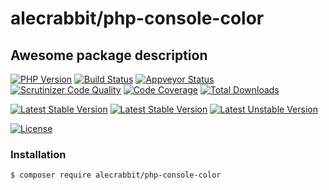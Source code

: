 # alecrabbit/php-console-color

## Awesome package description

[![PHP Version](https://img.shields.io/packagist/php-v/alecrabbit/php-console-color.svg)](https://php.net)
[![Build Status](https://travis-ci.com/alecrabbit/php-console-color.svg?branch=master)](https://travis-ci.com/alecrabbit/php-console-color)
[![Appveyor Status](https://img.shields.io/appveyor/ci/alecrabbit/php-console-color.svg?label=appveyor)](https://ci.appveyor.com/project/alecrabbit/php-console-color/branch/master)
[![Scrutinizer Code Quality](https://scrutinizer-ci.com/g/alecrabbit/php-console-color/badges/quality-score.png?b=master)](https://scrutinizer-ci.com/g/alecrabbit/php-console-color/?branch=master)
[![Code Coverage](https://scrutinizer-ci.com/g/alecrabbit/php-console-color/badges/coverage.png?b=master)](https://scrutinizer-ci.com/g/alecrabbit/php-console-color/?branch=master)
[![Total Downloads](https://poser.pugx.org/alecrabbit/php-console-color/downloads)](https://packagist.org/packages/alecrabbit/php-console-color)

[![Latest Stable Version](https://poser.pugx.org/alecrabbit/php-console-color/v/stable)](https://packagist.org/packages/alecrabbit/php-console-color)
[![Latest Stable Version](https://img.shields.io/packagist/v/alecrabbit/php-console-color.svg)](https://packagist.org/packages/alecrabbit/php-console-color)
[![Latest Unstable Version](https://poser.pugx.org/alecrabbit/php-console-color/v/unstable)](https://packagist.org/packages/alecrabbit/php-console-color)

[![License](https://poser.pugx.org/alecrabbit/php-console-color/license)](https://packagist.org/packages/alecrabbit/php-console-color)

### Installation

```bash
$ composer require alecrabbit/php-console-color
```
